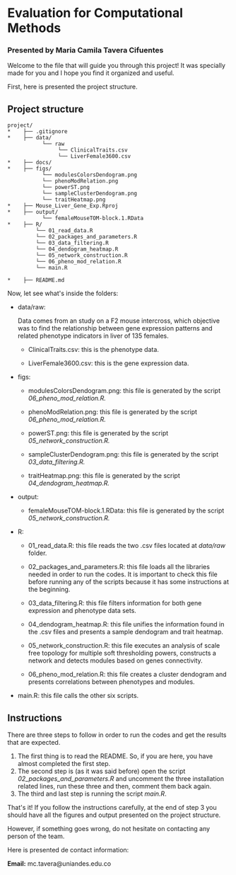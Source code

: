 # Evaluation for Computational Methods

### Presented by Maria Camila Tavera Cifuentes

Welcome to the file that will guide you through this project! It was specially made for you and I hope you find it organized and useful.

First, here is presented the project structure.

## Project structure

    project/
    *    ├── .gitignore
    *    ├── data/
               └── raw
                    └── ClinicalTraits.csv
                    └── LiverFemale3600.csv
    *    ├── docs/
    *    ├── figs/
               └── modulesColorsDendogram.png
               └── phenoModRelation.png
               └── powerST.png
               └── sampleClusterDendogram.png
               └── traitHeatmap.png
    *    ├── Mouse_Liver_Gene_Exp.Rproj
    *    ├── output/
               └── femaleMouseTOM-block.1.RData
    *    ├── R/
             └── 01_read_data.R
             └── 02_packages_and_parameters.R
             └── 03_data_filtering.R
             └── 04_dendogram_heatmap.R
             └── 05_network_construction.R
             └── 06_pheno_mod_relation.R
             └── main.R

    *    ├── README.md

Now, let see what's inside the folders:

-   data/raw:

    Data comes from an study on a F2 mouse intercross, which objective was to find the relationship between gene expression patterns and related phenotype indicators in liver of 135 females.

    -   ClinicalTraits.csv: this is the phenotype data.

    -   LiverFemale3600.csv: this is the gene expression data.

-   figs:

    -   modulesColorsDendogram.png: this file is generated by the script *06_pheno_mod_relation.R.*

    -   phenoModRelation.png: this file is generated by the script *06_pheno_mod_relation.R.*

    -   powerST.png: this file is generated by the script *05_network_construction.R.*

    -   sampleClusterDendogram.png: this file is generated by the script *03_data_filtering.R.*

    -   traitHeatmap.png: this file is generated by the script *04_dendogram_heatmap.R.*

-   output:

    -   femaleMouseTOM-block.1.RData: this file is generated by the script *05_network_construction.R.*

-   R:

    -   01_read_data.R: this file reads the two .csv files located at *data/raw* folder.

    -   02_packages_and_parameters.R: this file loads all the libraries needed in order to run the codes. It is important to check this file before running any of the scripts because it has some instructions at the beginning.

    -   03_data_filtering.R: this file filters information for both gene expression and phenotype data sets.

    -   04_dendogram_heatmap.R: this file unifies the information found in the .csv files and presents a sample dendogram and trait heatmap.

    -   05_network_construction.R: this file executes an analysis of scale free topology for multiple soft thresholding powers, constructs a network and detects modules based on genes connectivity.

    -   06_pheno_mod_relation.R: this file creates a cluster dendogram and presents correlations between phenotypes and modules.

-   main.R: this file calls the other six scripts.

## Instructions

There are three steps to follow in order to run the codes and get the results that are expected.

1.  The first thing is to read the README. So, if you are here, you have almost completed the first step.
2.  The second step is (as it was said before) open the script *02_packages_and_parameters.R* and uncomment the three installation related lines, run these three and then, comment them back again.
3.  The third and last step is running the script *main.R*.

That's it! If you follow the instructions carefully, at the end of step 3 you should have all the figures and output presented on the project structure.

However, if something goes wrong, do not hesitate on contacting any person of the team.

Here is presented de contact information:

**Email:** mc.tavera\@uniandes.edu.co
